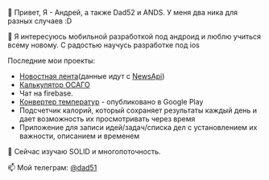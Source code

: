 👋 Привет, Я - Андрей, а также Dad52 и ANDS. У меня два ника для разных случаев :D

👀 Я интересуюсь мобильной разработкой под андроид и люблю учиться всему новому. С радостью научусь разработке под ios

Последние мои проекты: 
-  [Новостная лента](https://github.com/Dad52/NewsTestApp)(данные идут с [NewsApi](https://newsapi.org/))
 - [Калькулятор ОСАГО](https://github.com/Dad52/HackatonCalculatorOsago)
 - Чат на firebase. 
 - [Конвертер температур](https://github.com/Dad52/Temperature-converter) - опубликовано в Google Play
 - Подсчетчик калорий, который сохраняет результаты каждый день и дает возможность их просмотривать через время
 - Приложение для записи идей/задач/списка дел с установлением их важности, описанием и временем

🌱 Сейчас изучаю SOLID и многопоточность. 

📫 Мой телеграм: [@dad51](https://t.me/Dad51)

